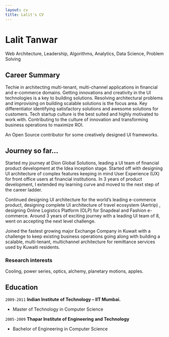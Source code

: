 ```yaml
---
layout: cv
title: Lalit's CV
---
```


# Lalit Tanwar

Web Architecture, Leadership, Algorithms, Analytics, Data Science, Problem Solving 


## Career Summary

Techie in architecting multi-tenant, multi-channel applications in financial and e-commerce domains. Getting innovations and creativity in the UI technologies is a key to building solutions. Resolving architectural problems and improvising on building scalable solutions is the focus area. Key differentiator identifying satisfactory solutions and awesome solutions for customers. Tech startup culture is the best suited and highly motivated to work with. Contributing to the culture of innovation and transforming business operations to maximize ROI.

An Open Source contributor for some creatively designed UI frameworks. 


## Journey so far...

Started my journey at Dion Global Solutions, leading a UI team of financial product development at the Idea inception stage. Started off with designing UI architecture of complex features keeping in mind User Experience (UX) for front office users at financial institutions. In 3 years of product development, I extended my learning curve and moved to the next step of the career ladder.

Continued designing UI architecture for the world’s leading e-commerce product, designing complete UI architecture of travel ecosystem (Aertrip) , designing Online Logistics Platform (OLP) for Snapdeal and Fashion e-commerce. Around 3 years of exciting journey with a leading UI team of 8, went on accepting the next level challenge.

Joined the fastest growing major Exchange Company in Kuwait with a challenge to keep existing business operations going along with building a scalable, multi-tenant, multichannel architecture for remittance services used by Kuwaiti residents.


### Research interests

Cooling, power series, optics, alchemy, planetary motions, apples.


## Education

`2009-2011`
__Indian Institute of Technology – IIT Mumbai.__

- Master of Technology in Computer Science

`2005-2009`
__Thapar Institute of Engineering and Technology__

- Bachelor of Engineering in Computer Science



<!-- 
## Awards

`2012`
President, *Royal Society*, London, UK

Associate, *French Academy of Science*, Paris, France



## Publications

### Journals

`1669`
Newton Sir I, De analysi per æquationes numero terminorum infinitas. 

`1669`
Lectiones opticæ.

etc. etc. etc.

### Patents

`2012`
Infinitesimal calculus for solutions to physics problems, [SMBC](http://www.techdirt.com/articles/20121011/09312820678/if-patents-had-been-around-time-newton.shtml) patent 001


## Occupation

`1600`
__Royal Mint__, London

- Warden
- Minted coins

`1600`
__Lucasian professor of Mathematics__, Cambridge University


-->

<!-- ### Footer

Last updated: May 2013 -->


